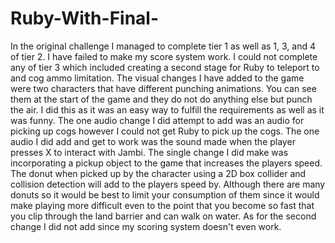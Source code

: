 # Ruby-With-Final-
In the original challenge I managed to complete tier 1 as well as 1, 3, and 4 of tier 2. I have failed to make my score system work. I could not complete any of tier 3 which included creating a second stage for Ruby to teleport to and cog ammo limitation.
The visual changes I have added to the game were two characters that have different punching animations. You can see them at the start of the game and they do not do anything else but punch the air. I did this as it was an easy way to fulfill the requirements as well as it was funny.
The one audio change I did attempt to add was an audio for picking up cogs however I could not get Ruby to pick up the cogs. The one audio I did add and get to work was the sound made when the player presses X to interact with Jambi.
The single change I did make was incorporating a pickup object to the game that increases the players speed. The donut when picked up by the character using a 2D box collider and collision detection will add to the players speed by. Although there are many donuts so it would be best to limit your consumption of them since it would make playing more difficult even to the point that you become so fast that you clip through the land barrier and can walk on water. As for the second change I did not add since my scoring system doesn't even work.
